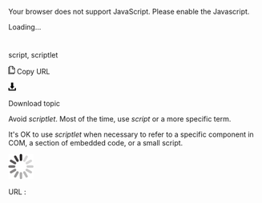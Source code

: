Your browser does not support JavaScript. Please enable the Javascript.

Loading...

# 

script, scriptlet

![Copy URL](media/script-scriptlet/Copy.png)
Copy URL

![Download](media/script-scriptlet/Download.png)

Download topic

Avoid *scriptlet*. Most of the time, use *script* or a more specific term.

It's OK to use *scriptlet* when necessary to refer to a specific component in COM, a section of embedded code, or a small script. 

![In progress](media/script-scriptlet/activity-large.gif)

URL :
